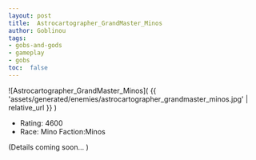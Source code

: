 ```yaml
---
layout: post
title:  Astrocartographer_GrandMaster_Minos
author: Goblinou
tags:
- gobs-and-gods
- gameplay
- gobs
toc:  false
---
```


![Astrocartographer_GrandMaster_Minos]( {{ 'assets/generated/enemies/astrocartographer_grandmaster_minos.jpg' | relative_url }} )
- Rating: 4600
- Race: Mino  Faction:Minos

(Details coming soon... )